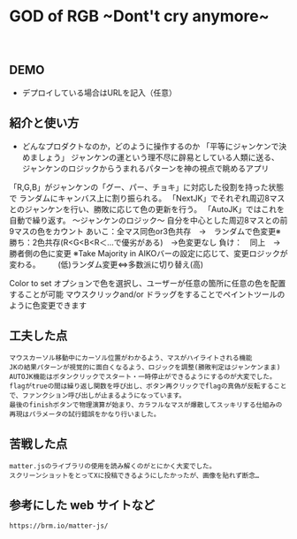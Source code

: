 # GOD of RGB \~Dont't cry anymore\~
　
## DEMO

  - デプロイしている場合はURLを記入（任意）

## 紹介と使い方

  - どんなプロダクトなのか，どのように操作するのか
  「平等にジャンケンで決めましょう」
  ジャンケンの運という理不尽に辟易としている人類に送る、
  ジャンケンのロジックからうまれるパターンを神の視点で眺めるアプリ

  「R,G,B」がジャンケンの「グー、パー、チョキ」に対応した役割を持った状態で
   ランダムにキャンバス上に割り振られる。
   「NextJK」でそれぞれ周辺8マスとのジャンケンを行い、勝敗に応じて色の更新を行う。
   「AutoJK」ではこれを自動で繰り返す。
   ～ジャンケンのロジック～
   自分を中心とした周辺8マスとの前9マスの色をカウント
   あいこ：全マス同色or3色共存　→　ランダムで色変更※
   勝ち：2色共存(R<G<B<R＜…で優劣がある)　→色変更なし
   負け：　同上　→　勝者側の色に変更
   ※Take Majority in AIKOバーの設定に応じて、変更ロジックが変わる。
   　　(低)ランダム変更⇔多数派に切り替え(高)

   Color to set オプションで色を選択し、ユーザーが任意の箇所に任意の色を配置することが可能
   マウスクリックand/or ドラッグをすることでペイントツールのように色変更できます



## 工夫した点

    マウスカーソル移動中にカーソル位置がわかるよう、マスがハイライトされる機能
    JKの結果パターンが視覚的に面白くなるよう、ロジックを調整(勝敗判定はジャンケンまま)
    AUTOJK機能はボタンクリックでスタート・一時停止ができるようにするのが大変でした。
    flagがtrueの間は繰り返し関数を呼び出し、ボタン再クリックでflagの真偽が反転することで、ファンクション呼び出しが止まるようになっています。
    最後のfinishボタンで物理演算が始まり、カラフルなマスが爆散してスッキリする仕組みの再現はパラメータの試行錯誤をかなり行いました。

## 苦戦した点

    matter.jsのライブラリの使用を読み解くのがとにかく大変でした。
    スクリーンショットをとってXに投稿できるようにしたかったが、画像を貼れず断念…

## 参考にした web サイトなど
    https://brm.io/matter-js/
